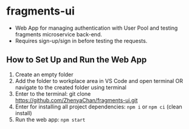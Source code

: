 # fragments-ui

- Web App for managing authentication with User Pool and testing fragments microservice back-end.
- Requires sign-up/sign in before testing the requests.

## How to Set Up and Run the Web App

1. Create an empty folder
2. Add the folder to workplace area in VS Code and open terminal OR navigate to the created folder using terminal
3. Enter to the terminal:
   git clone https://github.com/ZhenyaChan/fragments-ui.git
4. Enter for installing all project dependencies: `npm i` or `npm ci` (clean install) 
5. Run the web app: `npm start`